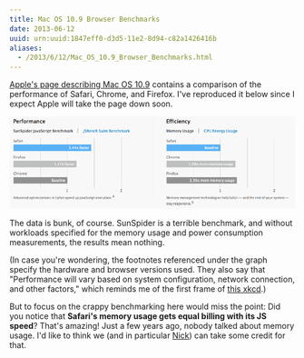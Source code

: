 ```yaml
---
title: Mac OS 10.9 Browser Benchmarks
date: 2013-06-12
uuid: urn:uuid:1847eff0-d3d5-11e2-8d94-c82a1426416b
aliases:
  - /2013/6/12/Mac_OS_10.9_Browser_Benchmarks.html
---
```


[Apple's page describing Mac OS 10.9][apple] contains a comparison of the
performance of Safari, Chrome, and Firefox.  I've reproduced it below since I
expect Apple will take the page down soon.

![Apple's browser benchmark results](apple-benchmarks.png)

The data is bunk, of course.  SunSpider is a terrible benchmark, and without
workloads specified for the memory usage and power consumption measurements,
the results mean nothing.

(In case you're wondering, the footnotes referenced under the graph specify the
hardware and browser versions used.  They also say that "Performance will vary
based on system configuration, network connection, and other factors," which
reminds me of the first frame of [this xkcd][xkcd].)

But to focus on the crappy benchmarking here would miss the point: Did you
notice that **Safari's memory usage gets equal billing with its JS speed**?
That's amazing!  Just a few years ago, nobody talked about memory usage.  I'd
like to think we (and in particular [Nick][]) can take some credit for that.

[apple]: http://www.apple.com/osx/preview/#safari
[xkcd]: http://xkcd.com/870/
[Nick]: http://blog.mozilla.org/nnethercote/
